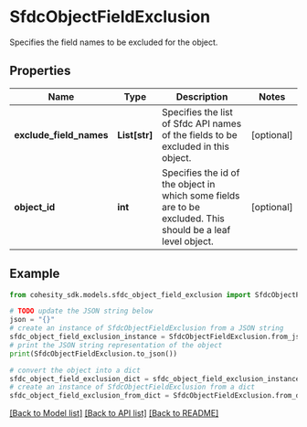 # SfdcObjectFieldExclusion

Specifies the field names to be excluded for the object.

## Properties

Name | Type | Description | Notes
------------ | ------------- | ------------- | -------------
**exclude_field_names** | **List[str]** | Specifies the list of Sfdc API names of the fields to be excluded in this object. | [optional] 
**object_id** | **int** | Specifies the id of the object in which some fields are to be excluded. This should be a leaf level object. | [optional] 

## Example

```python
from cohesity_sdk.models.sfdc_object_field_exclusion import SfdcObjectFieldExclusion

# TODO update the JSON string below
json = "{}"
# create an instance of SfdcObjectFieldExclusion from a JSON string
sfdc_object_field_exclusion_instance = SfdcObjectFieldExclusion.from_json(json)
# print the JSON string representation of the object
print(SfdcObjectFieldExclusion.to_json())

# convert the object into a dict
sfdc_object_field_exclusion_dict = sfdc_object_field_exclusion_instance.to_dict()
# create an instance of SfdcObjectFieldExclusion from a dict
sfdc_object_field_exclusion_from_dict = SfdcObjectFieldExclusion.from_dict(sfdc_object_field_exclusion_dict)
```
[[Back to Model list]](../README.md#documentation-for-models) [[Back to API list]](../README.md#documentation-for-api-endpoints) [[Back to README]](../README.md)


